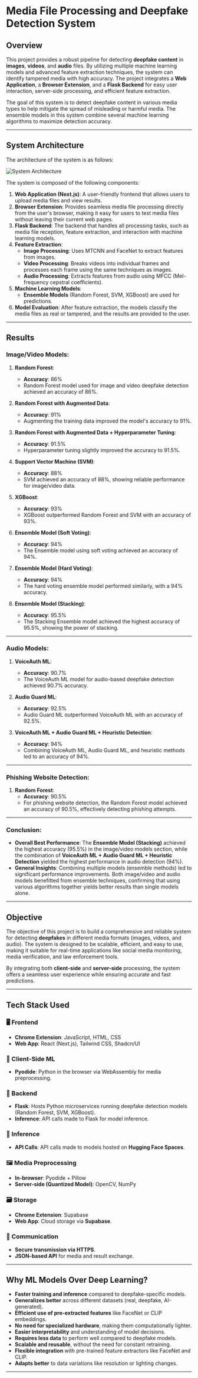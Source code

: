 # Media File Processing and Deepfake Detection System

## Overview

This project provides a robust pipeline for detecting **deepfake content** in **images**, **videos**, and **audio** files. By utilizing multiple machine learning models and advanced feature extraction techniques, the system can identify tampered media with high accuracy. The project integrates a **Web Application**, a **Browser Extension**, and a **Flask Backend** for easy user interaction, server-side processing, and efficient feature extraction.

The goal of this system is to detect deepfake content in various media types to help mitigate the spread of misleading or harmful media. The ensemble models in this system combine several machine learning algorithms to maximize detection accuracy.

---

## System Architecture

The architecture of the system is as follows:

![System Architecture](architecture/archi.jpeg)

The system is composed of the following components:

1. **Web Application (Next.js)**: A user-friendly frontend that allows users to upload media files and view results.
2. **Browser Extension**: Provides seamless media file processing directly from the user's browser, making it easy for users to test media files without leaving their current web pages.
3. **Flask Backend**: The backend that handles all processing tasks, such as media file reception, feature extraction, and interaction with machine learning models.
4. **Feature Extraction**:
   - **Image Processing**: Uses MTCNN and FaceNet to extract features from images.
   - **Video Processing**: Breaks videos into individual frames and processes each frame using the same techniques as images.
   - **Audio Processing**: Extracts features from audio using MFCC (Mel-frequency cepstral coefficients).
5. **Machine Learning Models**:
   - **Ensemble Models** (Random Forest, SVM, XGBoost) are used for predictions.
6. **Model Evaluation**: After feature extraction, the models classify the media files as real or tampered, and the results are provided to the user.

---

## Results

### Image/Video Models:
1. **Random Forest**:  
   - **Accuracy**: 86%  
   - Random Forest model used for image and video deepfake detection achieved an accuracy of 86%.

2. **Random Forest with Augmented Data**:  
   - **Accuracy**: 91%  
   - Augmenting the training data improved the model's accuracy to 91%.

3. **Random Forest with Augmented Data + Hyperparameter Tuning**:  
   - **Accuracy**: 91.5%  
   - Hyperparameter tuning slightly improved the accuracy to 91.5%.

4. **Support Vector Machine (SVM)**:  
   - **Accuracy**: 88%  
   - SVM achieved an accuracy of 88%, showing reliable performance for image/video data.

5. **XGBoost**:  
   - **Accuracy**: 93%  
   - XGBoost outperformed Random Forest and SVM with an accuracy of 93%.

6. **Ensemble Model (Soft Voting)**:  
   - **Accuracy**: 94%  
   - The Ensemble model using soft voting achieved an accuracy of 94%.

7. **Ensemble Model (Hard Voting)**:  
   - **Accuracy**: 94%  
   - The hard voting ensemble model performed similarly, with a 94% accuracy.

8. **Ensemble Model (Stacking)**:  
   - **Accuracy**: 95.5%  
   - The Stacking Ensemble model achieved the highest accuracy of 95.5%, showing the power of stacking.

---

### Audio Models:
1. **VoiceAuth ML**:  
   - **Accuracy**: 90.7%  
   - The VoiceAuth ML model for audio-based deepfake detection achieved 90.7% accuracy.

2. **Audio Guard ML**:  
   - **Accuracy**: 92.5%  
   - Audio Guard ML outperformed VoiceAuth ML with an accuracy of 92.5%.

3. **VoiceAuth ML + Audio Guard ML + Heuristic Detection**:  
   - **Accuracy**: 94%  
   - Combining VoiceAuth ML, Audio Guard ML, and heuristic methods led to an accuracy of 94%.

---

### Phishing Website Detection:
1. **Random Forest**:  
   - **Accuracy**: 90.5%  
   - For phishing website detection, the Random Forest model achieved an accuracy of 90.5%, effectively detecting phishing attempts.

---

### Conclusion:
- **Overall Best Performance**: The **Ensemble Model (Stacking)** achieved the highest accuracy (95.5%) in the image/video models section, while the combination of **VoiceAuth ML + Audio Guard ML + Heuristic Detection** yielded the highest performance in audio detection (94%).
- **General Insights**: Combining multiple models (ensemble methods) led to significant performance improvements. Both image/video and audio models benefitted from ensemble techniques, confirming that using various algorithms together yields better results than single models alone.

---

## Objective

The objective of this project is to build a comprehensive and reliable system for detecting **deepfakes** in different media formats (images, videos, and audio). The system is designed to be scalable, efficient, and easy to use, making it suitable for real-time applications like social media monitoring, media verification, and law enforcement tools.

By integrating both **client-side** and **server-side** processing, the system offers a seamless user experience while ensuring accurate and fast predictions.

---

## Tech Stack Used

### 🖥️ Frontend
- **Chrome Extension**: JavaScript, HTML, CSS
- **Web App**: React (Next.js), Tailwind CSS, Shadcn/UI

### 🧠 Client-Side ML
- **Pyodide**: Python in the browser via WebAssembly for media preprocessing.

### 🔧 Backend
- **Flask**: Hosts Python microservices running deepfake detection models (Random Forest, SVM, XGBoost).
- **Inference**: API calls made to Flask for model inference.

### 📡 Inference
- **API Calls**: API calls made to models hosted on **Hugging Face Spaces**.

### 🖼️ Media Preprocessing
- **In-browser**: Pyodide + Pillow
- **Server-side (Quantized Model)**: OpenCV, NumPy

### 🗃️ Storage
- **Chrome Extension**: Supabase
- **Web App**: Cloud storage via **Supabase**.

### 🔐 Communication
- **Secure transmission via HTTPS**.
- **JSON-based API** for media and result exchange.

---

## Why ML Models Over Deep Learning?

- **Faster training and inference** compared to deepfake-specific models.
- **Generalizes better** across different datasets (real, deepfake, AI-generated).
- **Efficient use of pre-extracted features** like FaceNet or CLIP embeddings.
- **No need for specialized hardware**, making them computationally lighter.
- **Easier interpretability** and understanding of model decisions.
- **Requires less data** to perform well compared to deepfake models.
- **Scalable and reusable**, without the need for constant retraining.
- **Flexible integration** with pre-trained feature extractors like FaceNet and CLIP.
- **Adapts better** to data variations like resolution or lighting changes.

---